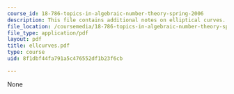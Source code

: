 ```yaml
---
course_id: 18-786-topics-in-algebraic-number-theory-spring-2006
description: This file contains additional notes on elliptical curves.
file_location: /coursemedia/18-786-topics-in-algebraic-number-theory-spring-2006/8f1dbf44fa791a5c476552df1b23f6cb_ellcurves.pdf
file_type: application/pdf
layout: pdf
title: ellcurves.pdf
type: course
uid: 8f1dbf44fa791a5c476552df1b23f6cb

---
```

None